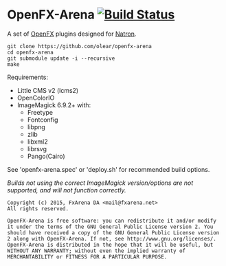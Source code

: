 OpenFX-Arena [![Build Status](https://travis-ci.org/olear/openfx-arena.svg)](https://travis-ci.org/olear/openfx-arena)
============

A set of [OpenFX](http://openfx.sf.net) plugins designed for [Natron](http://natron.fr).

```
git clone https://github.com/olear/openfx-arena
cd openfx-arena
git submodule update -i --recursive
make
```

Requirements:

 * Little CMS v2 (lcms2)
 * OpenColorIO
 * ImageMagick 6.9.2+ with:
   * Freetype
   * Fontconfig
   * libpng
   * zlib
   * libxml2
   * librsvg
   * Pango(Cairo)

See 'openfx-arena.spec' or 'deploy.sh' for recommended build options. 

*Builds not using the correct ImageMagick version/options are not supported, and will not function correctly.*

```
Copyright (c) 2015, FxArena DA <mail@fxarena.net>
All rights reserved.

OpenFX-Arena is free software: you can redistribute it and/or modify it under the terms of the GNU General Public License version 2. You should have received a copy of the GNU General Public License version 2 along with OpenFX-Arena. If not, see http://www.gnu.org/licenses/.
OpenFX-Arena is distributed in the hope that it will be useful, but WITHOUT ANY WARRANTY; without even the implied warranty of MERCHANTABILITY or FITNESS FOR A PARTICULAR PURPOSE.
```
